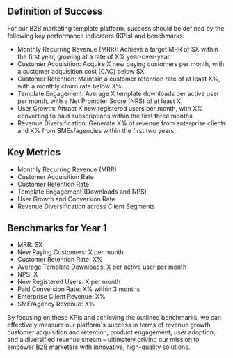 ## Definition of Success
For our B2B marketing template platform, success should be defined by the following key performance indicators (KPIs) and benchmarks:

- Monthly Recurring Revenue (MRR): Achieve a target MRR of $X within the first year, growing at a rate of X% year-over-year.
- Customer Acquisition: Acquire X new paying customers per month, with a customer acquisition cost (CAC) below $X.
- Customer Retention: Maintain a customer retention rate of at least X%, with a monthly churn rate below X%.
- Template Engagement: Average X template downloads per active user per month, with a Net Promoter Score (NPS) of at least X.
- User Growth: Attract X new registered users per month, with X% converting to paid subscriptions within the first three months.
- Revenue Diversification: Generate X% of revenue from enterprise clients and X% from SMEs/agencies within the first two years.

## Key Metrics
- Monthly Recurring Revenue (MRR)
- Customer Acquisition Rate
- Customer Retention Rate
- Template Engagement (Downloads and NPS)
- User Growth and Conversion Rate
- Revenue Diversification across Client Segments

## Benchmarks for Year 1
- MRR: $X
- New Paying Customers: X per month
- Customer Retention Rate: X%
- Average Template Downloads: X per active user per month
- NPS: X
- New Registered Users: X per month
- Paid Conversion Rate: X% within 3 months
- Enterprise Client Revenue: X%
- SME/Agency Revenue: X%

By focusing on these KPIs and achieving the outlined benchmarks, we can effectively measure our platform's success in terms of revenue growth, customer acquisition and retention, product engagement, user adoption, and a diversified revenue stream – ultimately driving our mission to empower B2B marketers with innovative, high-quality solutions.